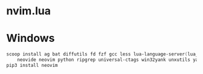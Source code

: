 # nvim.lua

# Windows
```ps1
scoop install ag bat diffutils fd fzf gcc less lua-language-server(lua_ls) \
    neovide neovim python ripgrep universal-ctags win32yank unxutils yarn
pip3 install neovim
```
